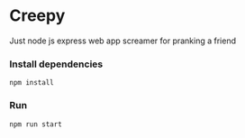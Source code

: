# Creepy

Just node js express web app screamer for pranking a friend

### Install dependencies
```
npm install
```
### Run
```
npm run start
```
